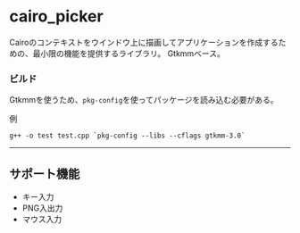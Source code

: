 
# cairo_picker

Cairoのコンテキストをウインドウ上に描画してアプリケーションを作成するための、最小限の機能を提供するライブラリ。
Gtkmmベース。

### ビルド

Gtkmmを使うため、`pkg-config`を使ってパッケージを読み込む必要がある。

例

```
g++ -o test test.cpp `pkg-config --libs --cflags gtkmm-3.0`
```

___

## サポート機能

 - キー入力
 - PNG入出力
 - マウス入力
